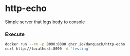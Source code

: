 # http-echo
Simple server that logs body to console

### Execute
```sh
docker run --rm -p 8090:8090 ghcr.io/danquack/http-echo
curl http://localhost:8090 -d 'testing'
```
